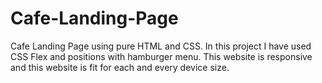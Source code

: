 # Cafe-Landing-Page
Cafe Landing Page using pure HTML and CSS. In this project I have used CSS Flex and positions with hamburger menu. This website is responsive and this website is fit for each and every device size.
